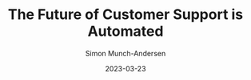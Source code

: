 ---
layout: podcast
title:  "The Future of Customer Support is Automated"
date:   2023-03-23
description: "In his recent chat with itLabs as part of their CTO Confessions series our 
CTO Simon Munch-Andersen spoke about the future of Customer Support. He discussed the 
important role that teamwork plays in achieving organizational success and how the true value 
of leadership is in creating teams, that have the autonomy and capability to make informed 
decisions on their own."
categories: podcast leadership decision-making
preview_image: /assets/img/posts/future-of-customer-support_preview.png
author: "Simon Munch-Andersen"
link: "https://www.it-labs.com/podcast-the-future-of-customer-service-is-automated-with-simon-munch-andersen/"
---